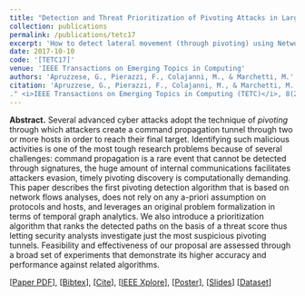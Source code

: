 ```yaml
---
title: "Detection and Threat Prioritization of Pivoting Attacks in Large Networks"
collection: publications
permalink: /publications/tetc17
excerpt: 'How to detect lateral movement (through pivoting) using Network Flows.'
date: 2017-10-10
code: '[TETC17]'
venue: 'IEEE Transactions on Emerging Topics in Computing'
authors: 'Apruzzese, G., Pierazzi, F., Colajanni, M., & Marchetti, M.'
citation: 'Apruzzese, G., Pierazzi, F., Colajanni, M., & Marchetti, M. (2017). "Detection and Threat Prioritization of Pivoting Attacks in Large Networks
." <i>IEEE Transactions on Emerging Topics in Computing (TETC)</i>, 8(2), 404-415.'
---
```

<b>Abstract.</b> Several advanced cyber attacks adopt the technique of <i>pivoting</i> through which attackers create a command propagation tunnel through two or more hosts in order to reach their final target. Identifying such malicious activities is one of the most tough research problems because of several challenges: command propagation is a rare event that cannot be detected through signatures, the huge amount of internal communications facilitates attackers evasion, timely pivoting discovery is computationally demanding. 
This paper describes the first pivoting detection algorithm that is based on network flows analyses, does not rely on any a-priori assumption on protocols and hosts, and leverages an original problem formalization in terms of temporal graph analytics. We also introduce a prioritization algorithm that ranks the detected paths on the basis of a threat score thus letting security analysts investigate just the most suspicious pivoting tunnels. Feasibility and effectiveness of our proposal are assessed through a broad set of experiments that demonstrate its higher accuracy and performance against related algorithms.

[[Paper PDF](https://gioapru.github.io/files/papers/tetc17/tetc17.pdf)], [[Bibtex](https://gioapru.github.io/files/papers/tetc17/tetc17.bib)], [[Cite](https://gioapru.github.io/files/papers/tetc17/tetc17_cite.html)], [[IEEE Xplore](https://ieeexplore.ieee.org/abstract/document/8078189)], [[Poster](https://gioapru.github.io/files/papers/tetc17/tetc17_poster.pdf)], [[Slides](https://gioapru.github.io/files/papers/tetc17/tetc17_slides.pdf)]
 [[Dataset](https://gioapru.github.io/files/papers/tetc17/tetc17_dataset.html)]
